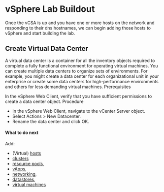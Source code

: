 <!--
mgmt-vsphere_lab_buildout.md
-->

# vSphere Lab Buildout
Once the vCSA is up and you have one or more hosts on the network and responding to their dns hostnames, we can begin adding those hosts to vSphere and start building the lab.

## Create Virtual Data Center


A virtual data center is a container for all the inventory objects required to complete a fully functional environment for operating virtual machines. You can create multiple data centers to organize sets of environments. For example, you might create a data center for each organizational unit in your enterprise or create some data centers for high-performance environments and others for less demanding virtual machines.
Prerequisites

In the vSphere Web Client, verify that you have sufficient permissions to create a data center object.
Procedure

- In the vSphere Web Client, navigate to the vCenter Server object.
- Select Actions > New Datacenter.
- Rename the data center and click OK.


#### What to do next

Add:
- (Virtual) [hosts](https://docs.vmware.com/en/VMware-vSphere/6.5/com.vmware.vsphere.vcenterhost.doc/GUID-CCE2AEC1-FE9F-4387-8EBF-512CB4B51B26.html)
- [clusters](https://docs.vmware.com/en/VMware-vSphere/6.5/com.vmware.vsphere.vcenterhost.doc/GUID-B1018F28-3F14-4DFE-9B4B-F48BBDB72C10.html)
- [resource pools](https://docs.vmware.com/en/VMware-vSphere/6.5/com.vmware.vsphere.resmgmt.doc/GUID-60077B40-66FF-4625-934A-641703ED7601.html),
- [vApps](https://docs.vmware.com/en/VMware-vSphere/6.5/com.vmware.vsphere.vm_admin.doc/GUID-E6E9D2A9-D358-4996-9BC7-F8D9D9645290.html),
- [networking](https://docs.vmware.com/en/VMware-vSphere/6.5/com.vmware.vsphere.networking.doc/GUID-35B40B0B-0C13-43B2-BC85-18C9C91BE2D4.html),
- [datastores](https://docs.vmware.com/en/VMware-vSphere/6.5/com.vmware.vsphere.storage.doc/GUID-8AE88758-20C1-4873-99C7-181EF9ACFA70.html),
- [virtual machines](https://docs.vmware.com/en/VMware-vSphere/6.5/com.vmware.vsphere.vm_admin.doc/GUID-55238059-912E-411F-A0E9-A7A536972A91.html)
